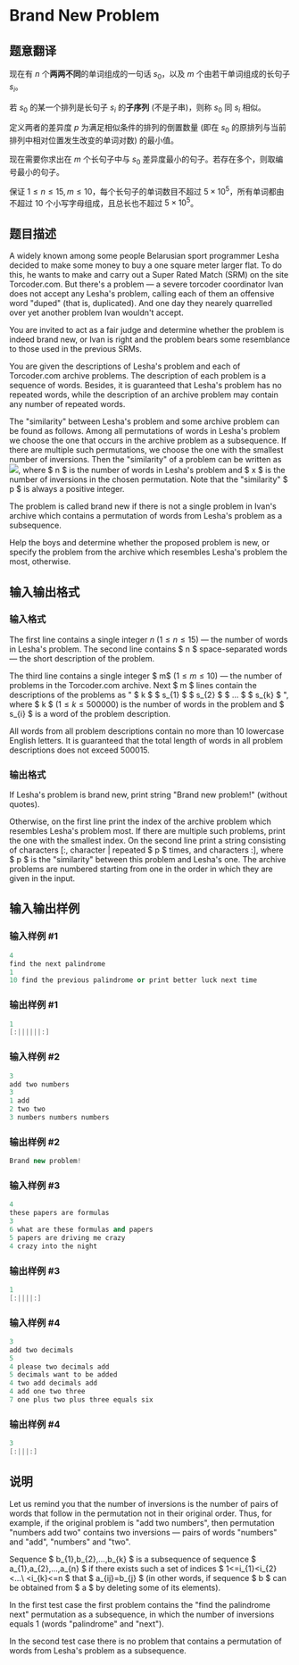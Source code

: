 # Brand New Problem

## 题意翻译

现在有 $n$ 个**两两不同**的单词组成的一句话 $s_0$，以及 $m$ 个由若干单词组成的长句子 $s_i$。

若 $s_0$ 的某一个排列是长句子 $s_i$ 的**子序列** $($不是子串$)$，则称 $s_0$ 同 $s_i$ 相似。

定义两者的差异度 $p$ 为满足相似条件的排列的倒置数量 $($即在 $s_0$ 的原排列与当前排列中相对位置发生改变的单词对数$)$ 的最小值。

现在需要你求出在 $m$ 个长句子中与 $s_0$ 差异度最小的句子。若存在多个，则取编号最小的句子。

保证 $1 \leq n \leq 15, m \leq 10$，每个长句子的单词数目不超过 $5 \times 10^5$，所有单词都由不超过 $10$ 个小写字母组成，且总长也不超过 $5 \times 10^5$。

## 题目描述

A widely known among some people Belarusian sport programmer Lesha decided to make some money to buy a one square meter larger flat. To do this, he wants to make and carry out a Super Rated Match (SRM) on the site Torcoder.com. But there's a problem — a severe torcoder coordinator Ivan does not accept any Lesha's problem, calling each of them an offensive word "duped" (that is, duplicated). And one day they nearely quarrelled over yet another problem Ivan wouldn't accept.

You are invited to act as a fair judge and determine whether the problem is indeed brand new, or Ivan is right and the problem bears some resemblance to those used in the previous SRMs.

You are given the descriptions of Lesha's problem and each of Torcoder.com archive problems. The description of each problem is a sequence of words. Besides, it is guaranteed that Lesha's problem has no repeated words, while the description of an archive problem may contain any number of repeated words.

The "similarity" between Lesha's problem and some archive problem can be found as follows. Among all permutations of words in Lesha's problem we choose the one that occurs in the archive problem as a subsequence. If there are multiple such permutations, we choose the one with the smallest number of inversions. Then the "similarity" of a problem can be written as ![](https://cdn.luogu.com.cn/upload/vjudge_pic/CF201D/7915a415961b72b48e6cd878bc6adf37cd6bd951.png), where $ n $ is the number of words in Lesha's problem and $ x $ is the number of inversions in the chosen permutation. Note that the "similarity" $ p $ is always a positive integer.

The problem is called brand new if there is not a single problem in Ivan's archive which contains a permutation of words from Lesha's problem as a subsequence.

Help the boys and determine whether the proposed problem is new, or specify the problem from the archive which resembles Lesha's problem the most, otherwise.

## 输入输出格式

### 输入格式

The first line contains a single integer $n$ $(1 \leq n \leq 15)$ — the number of words in Lesha's problem. The second line contains $ n $ space-separated words — the short description of the problem.

The third line contains a single integer $ m$ $(1\leq m\leq10 )$ — the number of problems in the Torcoder.com archive. Next $ m $ lines contain the descriptions of the problems as " $ k $ $ s_{1} $ $ s_{2} $ $ ... $ $ s_{k} $ ", where $ k $ $( 1\leq k\leq500000 )$ is the number of words in the problem and $ s_{i} $ is a word of the problem description.

All words from all problem descriptions contain no more than 10 lowercase English letters. It is guaranteed that the total length of words in all problem descriptions does not exceed 500015.

### 输出格式

If Lesha's problem is brand new, print string "Brand new problem!" (without quotes).

Otherwise, on the first line print the index of the archive problem which resembles Lesha's problem most. If there are multiple such problems, print the one with the smallest index. On the second line print a string consisting of characters \[:, character | repeated $ p $ times, and characters :\], where $ p $ is the "similarity" between this problem and Lesha's one. The archive problems are numbered starting from one in the order in which they are given in the input.

## 输入输出样例

### 输入样例 #1

```cpp
4
find the next palindrome
1
10 find the previous palindrome or print better luck next time

```
### 输出样例 #1

```cpp
1
[:||||||:]

```
### 输入样例 #2

```cpp
3
add two numbers
3
1 add
2 two two
3 numbers numbers numbers

```
### 输出样例 #2

```cpp
Brand new problem!

```
### 输入样例 #3

```cpp
4
these papers are formulas
3
6 what are these formulas and papers
5 papers are driving me crazy
4 crazy into the night

```
### 输出样例 #3

```cpp
1
[:||||:]

```
### 输入样例 #4

```cpp
3
add two decimals
5
4 please two decimals add
5 decimals want to be added
4 two add decimals add
4 add one two three
7 one plus two plus three equals six

```
### 输出样例 #4

```cpp
3
[:|||:]

```
## 说明

Let us remind you that the number of inversions is the number of pairs of words that follow in the permutation not in their original order. Thus, for example, if the original problem is "add two numbers", then permutation "numbers add two" contains two inversions — pairs of words "numbers" and "add", "numbers" and "two".

Sequence $ b_{1},b_{2},...,b_{k} $ is a subsequence of sequence $ a_{1},a_{2},...,a_{n} $ if there exists such a set of indices $ 1<=i_{1}&lt;i_{2}&lt;...\ &lt;i_{k}<=n $ that $ a_{ij}=b_{j} $ (in other words, if sequence $ b $ can be obtained from $ a $ by deleting some of its elements).

In the first test case the first problem contains the "find the palindrome next" permutation as a subsequence, in which the number of inversions equals 1 (words "palindrome" and "next").

In the second test case there is no problem that contains a permutation of words from Lesha's problem as a subsequence.

